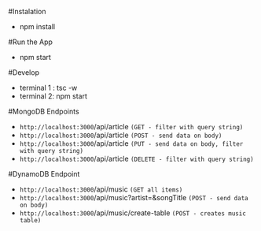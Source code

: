 #Instalation
* npm install

#Run the App
* npm start

#Develop
* terminal 1 : tsc -w
* terminal 2: npm start

#MongoDB Endpoints
* `http://localhost:3000`/api/article `(GET - filter with query string)`
* `http://localhost:3000`/api/article `(POST - send data on body)`
* `http://localhost:3000`/api/article `(PUT - send data on body, filter with query string)`
* `http://localhost:3000`/api/article `(DELETE - filter with query string)`

#DynamoDB Endpoint
* `http://localhost:3000`/api/music `(GET all items)`
* `http://localhost:3000`/api/music?artist=<string>&songTitle<string> `(POST - send data on body)`
* `http://localhost:3000`/api/music/create-table `(POST - creates music table)`